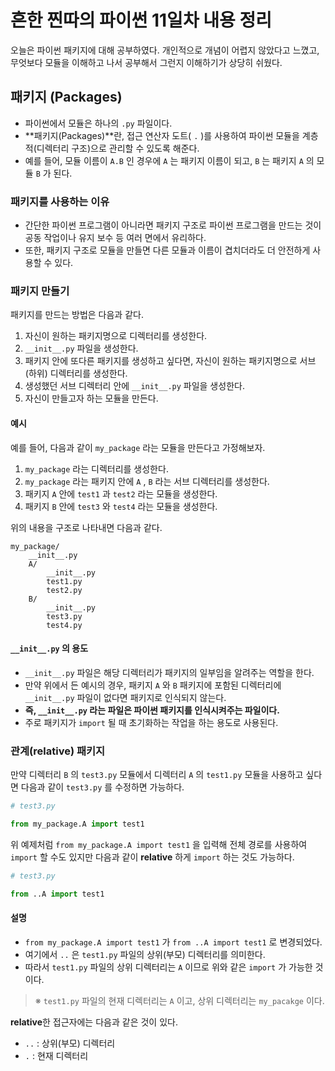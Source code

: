 # 흔한 찐따의 파이썬 11일차 내용 정리
오늘은 파이썬 패키지에 대해 공부하였다.
개인적으로 개념이 어렵지 않았다고 느꼈고, 무엇보다 모듈을 이해하고 나서 공부해서 그런지 이해하기가 상당히 쉬웠다.

## 패키지 (Packages)
- 파이썬에서 모듈은 하나의 `.py` 파일이다.
- **패키지(Packages)**란, 접근 연산자 도트( `.` )를 사용하여 파이썬 모듈을 계층적(디렉터리 구조)으로 관리할 수 있도록 해준다.
- 예를 들어, 모듈 이름이 `A.B` 인 경우에 `A` 는 패키지 이름이 되고, `B` 는 패키지 `A` 의 모듈 `B` 가 된다.

### 패키지를 사용하는 이유
- 간단한 파이썬 프로그램이 아니라면 패키지 구조로 파이썬 프로그램을 만드는 것이 공동 작업이나 유지 보수 등 여러 면에서 유리하다.
- 또한, 패키지 구조로 모듈을 만들면 다른 모듈과 이름이 겹치더라도 더 안전하게 사용할 수 있다.

### 패키지 만들기
패키지를 만드는 방법은 다음과 같다.
1. 자신이 원하는 패키지명으로 디렉터리를 생성한다.
2. `__init__.py` 파일을 생성한다.
3. 패키지 안에 또다른 패키지를 생성하고 싶다면, 자신이 원하는 패키지명으로 서브(하위) 디렉터리를 생성한다.
4. 생성했던 서브 디렉터리 안에 `__init__.py` 파일을 생성한다.
5. 자신이 만들고자 하는 모듈을 만든다.

#### 예시
예를 들어, 다음과 같이 `my_package` 라는 모듈을 만든다고 가정해보자.
1. `my_package` 라는 디렉터리를 생성한다.
2. `my_package` 라는 패키지 안에 `A` , `B` 라는 서브 디렉터리를 생성한다.
3. 패키지 `A` 안에 `test1` 과 `test2` 라는 모듈을 생성한다.
4. 패키지 `B` 안에 `test3` 와 `test4` 라는 모듈을 생성한다.

위의 내용을 구조로 나타내면 다음과 같다.
```
my_package/
    __init__.py
    A/
        __init__.py
        test1.py
        test2.py
    B/
        __init__.py
        test3.py
        test4.py
```

#### `__init__.py` 의 용도
- `__init__.py` 파일은 해당 디렉터리가 패키지의 일부임을 알려주는 역할을 한다.
- 만약 위에서 든 예시의 경우, 패키지 `A` 와 `B` 패키지에 포함된 디렉터리에 `__init__.py` 파일이 없다면 패키지로 인식되지 않는다.
- **즉, `__init__.py` 라는 파일은 파이썬 패키지를 인식시켜주는 파일이다.**
- 주로 패키지가 `import` 될 때 초기화하는 작업을 하는 용도로 사용된다.

### 관계(relative) 패키지
만약 디렉터리 `B` 의 `test3.py` 모듈에서 디렉터리 `A` 의 `test1.py` 모듈을 사용하고 싶다면 다음과 같이 `test3.py` 를 수정하면 가능하다.

```python
# test3.py

from my_package.A import test1
```

위 예제처럼 `from my_package.A import test1` 을 입력해 전체 경로를 사용하여 `import` 할 수도 있지만 다음과 같이 **relative** 하게 `import` 하는 것도 가능하다.

```python
# test3.py

from ..A import test1
```

#### 설명
- `from my_package.A import test1` 가 `from ..A import test1` 로 변경되었다.
- 여기에서 `..` 은 `test1.py` 파일의 상위(부모) 디렉터리를 의미한다.
- 따라서 `test1.py` 파일의 상위 디렉터리는 `A` 이므로 위와 같은 `import` 가 가능한 것이다.

> ※ `test1.py` 파일의 현재 디렉터리는 `A` 이고, 상위 디렉터리는 `my_pacakge` 이다.

**relative**한 접근자에는 다음과 같은 것이 있다.

- `..` : 상위(부모) 디렉터리
- `.` : 현재 디렉터리
